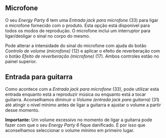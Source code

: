 ## Microfone

O seu *Energy Party 6* tem uma *Entrada jack para microfone* (33) para ligar o microfone fornecido com o produto. Esta opção está disponível para todos os modos de reprodução. O microfone inclui um interruptor para ligar/desligar o sinal no corpo do mesmo.

Pode alterar a intensidade do sinal do microfone com ajuda do botão *Controlo de volume (microfone)* (12) e aplicar o efeito de reverberação com o botão *Efeito de reverberação (microfone)* (17). Ambos controles estão no painel superior.


## Entrada para guitarra

Como acontece com a *Entrada jack para microfone* (33), pode utilizar esta entrada enquanto está a reproduzir música ou enquanto está a tocar guitarra. Aconselhamos diminuir o *Volume (entrada jack para guitarra)* (31) até atingir o nível mínimo antes de ligar a guitarra e ajustar o volume a partir desse momento.

**Importante:** Um volume excessivo no momento de ligar a guitarra pode fazer com que o seu *Energy Party 6* fique danificado. É por isso que aconselhamos seleccionar o volume mínimo em primeiro lugar. 

